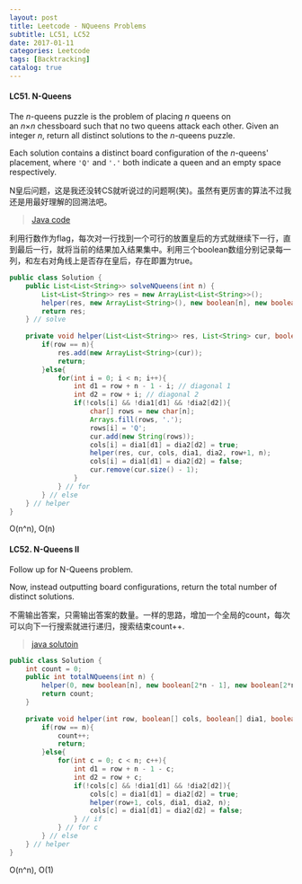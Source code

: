 ```yaml
---
layout: post
title: Leetcode - NQueens Problems
subtitle: LC51, LC52
date: 2017-01-11
categories: Leetcode
tags: [Backtracking]
catalog: true
---
```


#### LC51. N-Queens

The *n*-queens puzzle is the problem of placing *n* queens on an *n*×*n* chessboard such that no two queens attack each other. Given an integer *n*, return all distinct solutions to the *n*-queens puzzle.

Each solution contains a distinct board configuration of the *n*-queens' placement, where `'Q'` and `'.'` both indicate a queen and an empty space respectively.

N皇后问题，这是我还没转CS就听说过的问题啊(笑)。虽然有更厉害的算法不过我还是用最好理解的回溯法吧。

> [Java code](https://discuss.leetcode.com/topic/8592/comparably-concise-java-code)

利用行数作为flag，每次对一行找到一个可行的放置皇后的方式就继续下一行，直到最后一行，就将当前的结果加入结果集中。利用三个boolean数组分别记录每一列，和左右对角线上是否存在皇后，存在即置为true。

```java
public class Solution {
    public List<List<String>> solveNQueens(int n) {
        List<List<String>> res = new ArrayList<List<String>>();
        helper(res, new ArrayList<String>(), new boolean[n], new boolean[2*n-1], new boolean[2*n-1], 0, n);
        return res;
    } // solve
    
    private void helper(List<List<String>> res, List<String> cur, boolean[] cols, boolean[] dia1, boolean[] dia2, int row, int n){
        if(row == n){
            res.add(new ArrayList<String>(cur));
            return;
        }else{
            for(int i = 0; i < n; i++){
                int d1 = row + n - 1 - i; // diagonal 1
                int d2 = row + i; // diagonal 2
                if(!cols[i] && !dia1[d1] && !dia2[d2]){
                    char[] rows = new char[n];
                    Arrays.fill(rows, '.');
                    rows[i] = 'Q';
                    cur.add(new String(rows));
                    cols[i] = dia1[d1] = dia2[d2] = true;
                    helper(res, cur, cols, dia1, dia2, row+1, n);
                    cols[i] = dia1[d1] = dia2[d2] = false;
                    cur.remove(cur.size() - 1);
                }
            } // for
        } // else
    } // helper
}
```

O(n^n), O(n)

#### LC52. N-Queens II

Follow up for N-Queens problem.

Now, instead outputting board configurations, return the total number of distinct solutions.

不需输出答案，只需输出答案的数量。一样的思路，增加一个全局的count，每次可以向下一行搜索就进行递归，搜索结束count++.

> [java solutoin](https://discuss.leetcode.com/topic/29626/easiest-java-solution-1ms-98-22)

```java
public class Solution {
    int count = 0;
    public int totalNQueens(int n) {
        helper(0, new boolean[n], new boolean[2*n - 1], new boolean[2*n - 1], n);
        return count;
    }
    
    private void helper(int row, boolean[] cols, boolean[] dia1, boolean[] dia2, int n){
        if(row == n){
            count++;
            return;
        }else{
            for(int c = 0; c < n; c++){
                int d1 = row + n - 1 - c;
                int d2 = row + c;
                if(!cols[c] && !dia1[d1] && !dia2[d2]){
                    cols[c] = dia1[d1] = dia2[d2] = true;
                    helper(row+1, cols, dia1, dia2, n);
                    cols[c] = dia1[d1] = dia2[d2] = false;
                } // if
            } // for c
        } // else
    } // helper
}
```

O(n^n), O(1)

